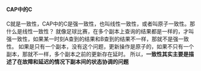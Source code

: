 #### CAP中的C

C就是一致性，CAP中的C是强一致性，也叫线性一致性，或者叫原子一致性。那什么是线性一致性？
就像足球比赛，在多个副本上查询的结果都是一样的，才叫强一致性，如果某一时刻A查到的结果和B查到的结果不一样，那就不是强一致性。
如果是只有一个副本，没有这个问题，更新操作是原子的，如果不只有一个副本，那就不一样，多个副本之前的更新存在延时。
所以，**一致性其实主要是描述了在故障和延迟的情况下副本间的状态协调的问题**
